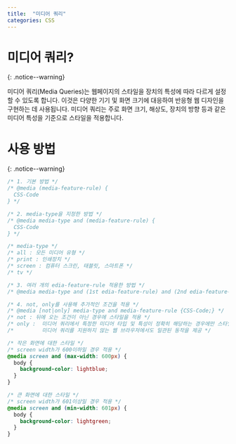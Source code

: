 ```yaml
---
title:  "미디어 쿼리"
categories: CSS
---
```


# 미디어 쿼리?
{: .notice--warning}

미디어 쿼리(Media Queries)는 웹페이지의 스타일을 장치의 특성에 따라 다르게 설정할 수 있도록 합니다. 이것은 다양한 기기 및 화면 크기에 대응하여 반응형 웹 디자인을 구현하는 데 사용됩니다. 미디어 쿼리는 주로 화면 크기, 해상도, 장치의 방향 등과 같은 미디어 특성을 기준으로 스타일을 적용합니다.

# 사용 방법
{: .notice--warning}

```css
/* 1. 기본 방법 */
/* @media (media-feature-rule) {
  CSS-Code
} */

/* 2. media-type을 지정한 방법 */
/* @media media-type and (media-feature-rule) {
  CSS-Code
} */

/* media-type */
/* all : 모든 미디어 유형 */
/* print : 인쇄장치 */
/* screen : 컴퓨터 스크린, 태블릿, 스마트폰 */
/* tv */

/* 3. 여러 개의 edia-feature-rule 적용한 방법 */
/* @media media-type and (1st edia-feature-rule) and (2nd edia-feature-rule) {CSS-Code;} */

/* 4. not, only를 사용해 추가적인 조건을 적용 */
/* @media [not|only] media-type and media-feature-rule {CSS-Code;} */
/* not : 뒤에 오는 조건이 아닌 경우에 스타일을 적용 */
/* only :  미디어 쿼리에서 특정한 미디어 타입 및 특성이 정확히 해당하는 경우에만 스타일이 적용되도록 지정, */
/*         미디어 쿼리를 지원하지 않는 웹 브라우저에서도 일관된 동작을 제공 */

/* 작은 화면에 대한 스타일 */
/* screen width가 600이하일 경우 적용 */
@media screen and (max-width: 600px) {
  body {
    background-color: lightblue;
  }
}

/* 큰 화면에 대한 스타일 */
/* screen width가 601이상일 경우 적용 */
@media screen and (min-width: 601px) {
  body {
    background-color: lightgreen;
  }
}
```